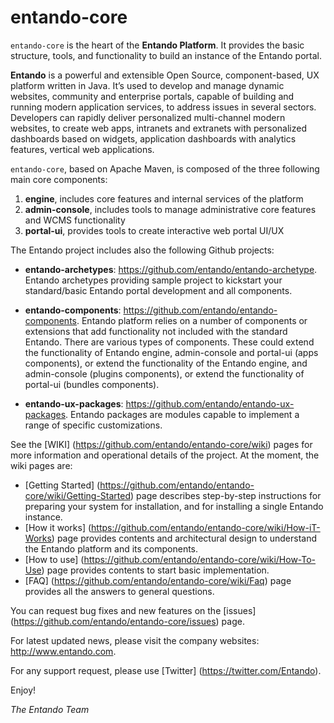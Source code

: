 entando-core
============

```entando-core``` is the heart of the **Entando Platform**. 
It provides the basic structure, tools, and functionality to build an instance of the Entando portal.

**Entando** is a powerful and extensible Open Source, component-based, UX platform written in Java. It’s used to develop and manage dynamic websites, community and enterprise portals, capable of building and running modern application services, to address issues in several sectors. Developers can rapidly deliver personalized multi-channel modern websites, to create web apps, intranets and extranets with personalized dashboards based on widgets, application dashboards with analytics features, vertical web applications.	

```entando-core```, based on Apache Maven, is composed of the three following main core components:

1. **engine**, includes core features and internal services of the platform
2. **admin-console**, includes tools to manage administrative core features and WCMS functionality
3. **portal-ui**, provides tools to create interactive web portal UI/UX

The Entando project includes also the following Github projects:

* **entando-archetypes**: https://github.com/entando/entando-archetype. Entando archetypes providing sample project to kickstart your standard/basic Entando portal development and all components.

* **entando-components**: https://github.com/entando/entando-components. Entando platform relies on a number of components or extensions that add functionality not included with the standard Entando. There are various types of components. These could extend the functionality of Entando engine, admin-console and portal-ui (apps components), or extend the functionality of the Entando engine, and admin-console (plugins components), or extend the functionality of portal-ui (bundles components).

* **entando-ux-packages**: https://github.com/entando/entando-ux-packages. Entando packages are modules capable to implement a range of specific customizations.

See the [WIKI] (https://github.com/entando/entando-core/wiki) pages for more information and operational details of the project. At the moment, the wiki pages are:

* [Getting Started] (https://github.com/entando/entando-core/wiki/Getting-Started) page describes step-by-step instructions for preparing your system for installation, and for installing a single Entando instance.
* [How it works] (https://github.com/entando/entando-core/wiki/How-iT-Works) page provides contents and architectural design to understand the Entando platform and its components.
* [How to use] (https://github.com/entando/entando-core/wiki/How-To-Use) page provides contents to start basic implementation.
* [FAQ] (https://github.com/entando/entando-core/wiki/Faq) page provides all the answers to general questions.

You can request bug fixes and new features on the [issues] (https://github.com/entando/entando-core/issues) page.

For latest updated news, please visit the company websites: http://www.entando.com.

For any support request, please use [Twitter] (https://twitter.com/Entando).

Enjoy!

*The Entando Team*




